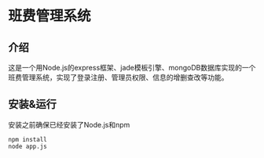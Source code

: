 # 班费管理系统

## 介绍 ##
这是一个用Node.js的express框架、jade模板引擎、mongoDB数据库实现的一个班费管理系统，实现了登录注册、管理员权限、信息的增删查改等功能。

## 安装&运行 ##
安装之前确保已经安装了Node.js和npm
```
npm install
node app.js
```
